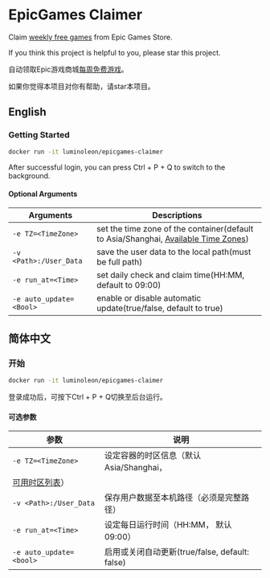 # EpicGames Claimer

Claim [weekly free games](https://www.epicgames.com/store/free-games) from Epic Games Store.

If you think this project is helpful to you, please star this project.

自动领取Epic游戏商城[每周免费游戏](https://www.epicgames.com/store/free-games)。

如果你觉得本项目对你有帮助，请star本项目。

## English

### Getting Started

``` bash
docker run -it luminoleon/epicgames-claimer
```

After successful login, you can press Ctrl + P + Q to switch to the background.

#### Optional Arguments

| Arguments               | Descriptions                                                    |
|------------------------ | --------------------------------------------------------------- |
| `-e TZ=<TimeZone>`      | set the time zone of the container(default to Asia/Shanghai, [Available Time Zones](https://en.wikipedia.org/wiki/List_of_tz_database_time_zones#List))                                 |
| `-v <Path>:/User_Data`  | save the user data to the local path(must be full path)         |
| `-e run_at=<Time>`      | set daily check and claim time(HH:MM, default to 09:00)         |
| `-e auto_update=<Bool>` | enable or disable automatic update(true/false, default to true) |

## 简体中文

### 开始

``` bash
docker run -it luminoleon/epicgames-claimer
```

登录成功后，可按下Ctrl + P + Q切换至后台运行。

#### 可选参数

| 参数                    | 说明                                                    |
|------------------------ | ------------------------------------------------------ |
| `-e TZ=<TimeZone>`      | 设定容器的时区信息（默认Asia/Shanghai，
[可用时区列表](https://en.wikipedia.org/wiki/List_of_tz_database_time_zones#List)） |
| `-v <Path>:/User_Data`  | 保存用户数据至本机路径（必须是完整路径）                   |
| `-e run_at=<Time>`      | 设定每日运行时间（HH:MM， 默认09:00）                    |
| `-e auto_update=<bool>` | 启用或关闭自动更新(true/false, default: false)          |
